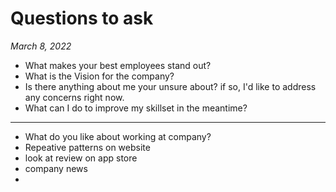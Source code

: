 # Questions to ask
*March 8, 2022*

* What makes your best employees stand out?
* What is the Vision for the company?
* Is there anything about me your unsure about? if so, I'd like to address any concerns right now.
* What can I do to improve my skillset in the meantime?

--------

* What do you like about working at company?
* Repeative patterns on website
* look at review on app store
* company news
* 